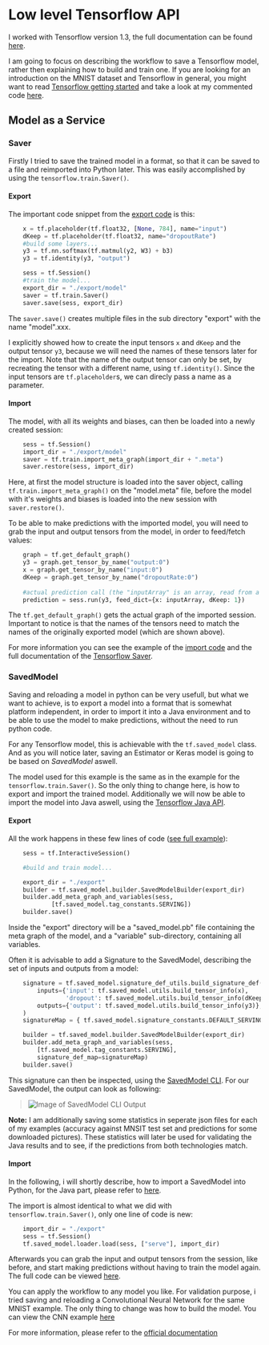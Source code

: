 # Low level Tensorflow API
I worked with Tensorflow version 1.3, the full documentation can be found [here](https://www.tensorflow.org/api_docs/).

I am going to focus on describing the workflow to save a Tensorflow model, rather then explaining how to build and train one. If you are looking for an introduction on the MNIST dataset and Tensorflow in general, you might want to read [Tensorflow getting started](https://www.tensorflow.org/get_started/mnist/beginners) and take a look at my commented code [here](https://github.com/Matleo/MLPython2Java/blob/develop/Maschine%20Learning/NeuralNetwork/Tensorflow/MNISTClassifier/Feed%20Forward%20NN/saver/train.py).


## Model as a Service
### Saver
Firstly I tried to save the trained model in a format, so that it can be saved to a file and reimported into Python later. This was easily accomplished by using the `tensorflow.train.Saver()`. 
#### Export
The important code snippet from the [export code](https://github.com/Matleo/MLPython2Java/blob/develop/Maschine%20Learning/NeuralNetwork/Tensorflow/MNISTClassifier/Feed%20Forward%20NN/saver/train.py) is this:
```python
    x = tf.placeholder(tf.float32, [None, 784], name="input")
    dKeep = tf.placeholder(tf.float32, name="dropoutRate")
    #build some layers...
    y3 = tf.nn.softmax(tf.matmul(y2, W3) + b3)
    y3 = tf.identity(y3, "output")

    sess = tf.Session()
    #train the model...
    export_dir = "./export/model"
    saver = tf.train.Saver()
    saver.save(sess, export_dir)
```
The `saver.save()` creates multiple files in the sub directory "export" with the name "model".xxx. 

I explicitly showed how to create the input tensors `x` and `dKeep` and the output tensor `y3`, because we will need the names of these tensors later for the import. Note that the name of the output tensor can only be set, by recreating the tensor with a different name, using `tf.identity()`. Since the input tensors are `tf.placeholder`s, we can direcly pass a name as a parameter.

#### Import
The model, with all its weights and biases, can then be loaded into a newly created session:
```python
    sess = tf.Session()
    import_dir = "./export/model"
    saver = tf.train.import_meta_graph(import_dir + ".meta")
    saver.restore(sess, import_dir)
```
Here, at first the model structure is loaded into the saver object, calling `tf.train.import_meta_graph()` on the "model.meta" file, before the model with it's weights and biases is loaded into the new session with `saver.restore()`.

To be able to make predictions with the imported model, you will need to grab the input and output tensors from the model, in order to feed/fetch values:
```python
    graph = tf.get_default_graph()
    y3 = graph.get_tensor_by_name("output:0")
    x = graph.get_tensor_by_name("input:0")
    dKeep = graph.get_tensor_by_name("dropoutRate:0")
    
    #actual prediction call (the "inputArray" is an array, read from a .png file):
    prediction = sess.run(y3, feed_dict={x: inputArray, dKeep: 1})

```
The `tf.get_default_graph()` gets the actual graph of the imported session. Important to notice is that the names of the tensors need to match the names of the originally exported model (which are shown above). 

For more information you can see the example of the [import code](https://github.com/Matleo/MLPython2Java/blob/develop/Maschine%20Learning/NeuralNetwork/Tensorflow/MNISTClassifier/Feed%20Forward%20NN/saver/test.py) and the full documentation of the [Tensorflow Saver](https://www.tensorflow.org/api_docs/python/tf/train/Saver#restore). 

### SavedModel
Saving and reloading a model in python can be very usefull, but what we want to achieve, is to export a model into a format that is somewhat platform independent, in order to import it into a Java environment and to be able to use the model to make predictions, without the need to run python code.

For any Tensorflow model, this is achievable with the `tf.saved_model` class. And as you will notice later, saving an Estimator or Keras model is going to be based on *SavedModel* aswell. 

The model used for this example is the same as in the example for the `tensorflow.train.Saver()`. So the only thing to change here, is how to export and import the trained model. Additionally we will now be able to import the model into Java aswell, using the [Tensorflow Java API](https://www.tensorflow.org/api_docs/java/reference/org/tensorflow/package-summary).

#### Export
All the work happens in these few lines of code ([see full example](https://github.com/Matleo/MLPython2Java/blob/develop/Maschine%20Learning/NeuralNetwork/Tensorflow/MNISTClassifier/Feed%20Forward%20NN/SavedModel/train.py)):
```python
    sess = tf.InteractiveSession()

    #build and train model...

    export_dir = "./export"
    builder = tf.saved_model.builder.SavedModelBuilder(export_dir)
    builder.add_meta_graph_and_variables(sess, 
            [tf.saved_model.tag_constants.SERVING])
    builder.save()
```
Inside the "export" directory  will be a "saved_model.pb" file containing the meta graph of the model, and a "variable" sub-directory, containing all variables. 

Often it is advisable to add a Signature to the SavedModel, describing the set of inputs and outputs from a model:
```python
    signature = tf.saved_model.signature_def_utils.build_signature_def(
        inputs={'input': tf.saved_model.utils.build_tensor_info(x),
                'dropout': tf.saved_model.utils.build_tensor_info(dKeep)},
        outputs={'output': tf.saved_model.utils.build_tensor_info(y3)},
    )
    signatureMap = { tf.saved_model.signature_constants.DEFAULT_SERVING_SIGNATURE_DEF_KEY: signature }

    builder = tf.saved_model.builder.SavedModelBuilder(export_dir)
    builder.add_meta_graph_and_variables(sess, 
		[tf.saved_model.tag_constants.SERVING], 
		signature_def_map=signatureMap)
    builder.save()
```
This signature can then be inspected, using the [SavedModel CLI](https://www.tensorflow.org/programmers_guide/saved_model#cli_to_inspect_and_execute_savedmodel). For our SavedModel, the output can look as following: 

> ![Image of SavedModel CLI Output](https://github.com/Matleo/MLPython2Java/blob/develop/Maschine%20Learning/NeuralNetwork/Tensorflow/MNISTClassifier/Feed%20Forward%20NN/SavedModel/SavedModelCLI_example.png)

**Note:** I am additionally saving some statistics in seperate json files for each of my examples (accuracy against MNSIT test set and predictions for some downloaded pictures). These statistics will later be used for validating the Java results and to see, if the predictions from both technologies match.

#### Import
In the following, i will shortly describe, how to import a SavedModel into Python, for the Java part, please refer to [here](https://github.com/Matleo/MLPython2Java/tree/develop/MaschineLearning4J/src/main/java/NeuralNetwork/Tensorflow).

The import is almost identical to what we did with `tensorflow.train.Saver()`, only one line of code is new:
```python
    import_dir = "./export"
    sess = tf.Session()
    tf.saved_model.loader.load(sess, ["serve"], import_dir)
```

Afterwards you can grab the input and output tensors from the session, like before, and start making predictions without having to train the model again. The full code can be viewed [here](https://github.com/Matleo/MLPython2Java/blob/develop/Maschine%20Learning/NeuralNetwork/Tensorflow/MNISTClassifier/Feed%20Forward%20NN/SavedModel/test.py).

You can apply the workflow to any model you like. For validation purpose, i tried saving and reloading a Convolutional Neural Network for the same MNIST example. The only thing to change was how to build the model. You can view the CNN example [here](https://github.com/Matleo/MLPython2Java/tree/develop/Maschine%20Learning/NeuralNetwork/Tensorflow/MNISTClassifier/CNN)

For more information, please refer to the [official documentation](https://www.tensorflow.org/programmers_guide/saved_model#apis_to_build_and_load_a_savedmodel)
